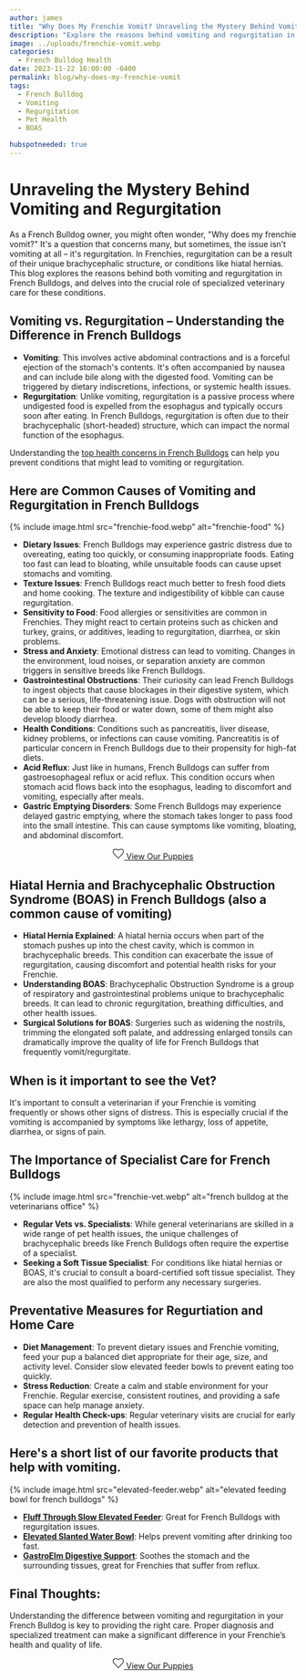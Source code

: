 ```yaml
---
author: james
title: "Why Does My Frenchie Vomit? Unraveling the Mystery Behind Vomiting and Regurgitation"
description: "Explore the reasons behind vomiting and regurgitation in French Bulldogs, the impact of their brachycephalic structure, and the importance of specialized veterinary care."
image: ../uploads/frenchie-vomit.webp
categories:
  - French Bulldog Health
date: 2023-11-22 16:00:00 -0400
permalink: blog/why-does-my-frenchie-vomit
tags: 
  - French Bulldog
  - Vomiting
  - Regurgitation
  - Pet Health
  - BOAS

hubspotneeded: true
---
```


# Unraveling the Mystery Behind Vomiting and Regurgitation

As a French Bulldog owner, you might often wonder, "Why does my frenchie vomit?" It's a question that concerns many, but sometimes, the issue isn’t vomiting at all – it's regurgitation.
In Frenchies, regurgitation can be a result of their unique brachycephalic structure, or conditions like hiatal hernias. This blog explores the reasons behind both vomiting and regurgitation in French Bulldogs, and delves into the crucial role of specialized veterinary care for these conditions.

## Vomiting vs. Regurgitation – Understanding the Difference in French Bulldogs


- **Vomiting**: This involves active abdominal contractions and is a forceful ejection of the stomach's contents. It's often accompanied by nausea and can include bile along with the digested food. Vomiting can be triggered by dietary indiscretions, infections, or systemic health issues.
- **Regurgitation**: Unlike vomiting, regurgitation is a passive process where undigested food is expelled from the esophagus and typically occurs soon after eating. In French Bulldogs, regurgitation is often due to their brachycephalic (short-headed) structure, which can impact the normal function of the esophagus.

Understanding the [top health concerns in French Bulldogs](https://ethicalfrenchie.com/french-bulldogs-health-concerns-care-tips) can help you prevent conditions that might lead to vomiting or regurgitation.

## Here are Common Causes of Vomiting and Regurgitation in French Bulldogs
{% include image.html src="frenchie-food.webp" alt="frenchie-food" %}

- **Dietary Issues**: French Bulldogs may experience gastric distress due to overeating, eating too quickly, or consuming inappropriate foods. Eating too fast can lead to bloating, while unsuitable foods can cause upset stomachs and vomiting.
- **Texture Issues**: French Bulldogs react much better to fresh food diets and home cooking. The texture and indigestibility of kibble can cause regurgitation.
- **Sensitivity to Food**: Food allergies or sensitivities are common in Frenchies. They might react to certain proteins such as chicken and turkey, grains, or additives, leading to regurgitation, diarrhea, or skin problems.
- **Stress and Anxiety**: Emotional distress can lead to vomiting. Changes in the environment, loud noises, or separation anxiety are common triggers in sensitive breeds like French Bulldogs.
- **Gastrointestinal Obstructions**: Their curiosity can lead French Bulldogs to ingest objects that cause blockages in their digestive system, which can be a serious, life-threatening issue. Dogs with obstruction will not be able to keep their food or water down, some of them might also develop bloody diarrhea.
- **Health Conditions**: Conditions such as pancreatitis, liver disease, kidney problems, or infections can cause vomiting. Pancreatitis is of particular concern in French Bulldogs due to their propensity for high-fat diets.
- **Acid Reflux**: Just like in humans, French Bulldogs can suffer from gastroesophageal reflux or acid reflux. This condition occurs when stomach acid flows back into the esophagus, leading to discomfort and vomiting, especially after meals.
- **Gastric Emptying Disorders**: Some French Bulldogs may experience delayed gastric emptying, where the stomach takes longer to pass food into the small intestine. This can cause symptoms like vomiting, bloating, and abdominal discomfort.

<center><p><a class="uk-button uk-button-danger uk-border-pill uk-button-xlarge my-border-rounded" href="/french-bulldog-puppies"><span data-uk-icon="heart" class="uk-icon"><svg width="20" height="20" viewBox="0 0 20 20" xmlns="http://www.w3.org/2000/svg" data-svg="heart"><path fill="none" stroke="#000" stroke-width="1.03" d="M10,4 C10,4 8.1,2 5.74,2 C3.38,2 1,3.55 1,6.73 C1,8.84 2.67,10.44 2.67,10.44 L10,18 L17.33,10.44 C17.33,10.44 19,8.84 19,6.73 C19,3.55 16.62,2 14.26,2 C11.9,2 10,4 10,4 L10,4 Z"></path></svg></span> View Our Puppies</a></p></center>

## Hiatal Hernia and Brachycephalic Obstruction Syndrome (BOAS) in French Bulldogs (also a common cause of vomiting)

- **Hiatal Hernia Explained**: A hiatal hernia occurs when part of the stomach pushes up into the chest cavity, which is common in brachycephalic breeds. This condition can exacerbate the issue of regurgitation, causing discomfort and potential health risks for your Frenchie.
- **Understanding BOAS**: Brachycephalic Obstruction Syndrome is a group of respiratory and gastrointestinal problems unique to brachycephalic breeds. It can lead to chronic regurgitation, breathing difficulties, and other health issues.
- **Surgical Solutions for BOAS**: Surgeries such as widening the nostrils, trimming the elongated soft palate, and addressing enlarged tonsils can dramatically improve the quality of life for French Bulldogs that frequently vomit/regurgitate.

## When is it important to see the Vet?

It's important to consult a veterinarian if your Frenchie is vomiting frequently or shows other signs of distress. This is especially crucial if the vomiting is accompanied by symptoms like lethargy, loss of appetite, diarrhea, or signs of pain.

## The Importance of Specialist Care for French Bulldogs
{% include image.html src="frenchie-vet.webp" alt="french bulldog at the veterinarians office" %}

- **Regular Vets vs. Specialists**: While general veterinarians are skilled in a wide range of pet health issues, the unique challenges of brachycephalic breeds like French Bulldogs often require the expertise of a specialist.
- **Seeking a Soft Tissue Specialist**: For conditions like hiatal hernias or BOAS, it's crucial to consult a board-certified soft tissue specialist. They are also the most qualified to perform any necessary surgeries.

## Preventative Measures for Regurtiation and Home Care

- **Diet Management**: To prevent dietary issues and Frenchie vomiting, feed your pup a balanced diet appropriate for their age, size, and activity level. Consider slow elevated feeder bowls to prevent eating too quickly.
- **Stress Reduction**: Create a calm and stable environment for your Frenchie. Regular exercise, consistent routines, and providing a safe space can help manage anxiety.
- **Regular Health Check-ups**: Regular veterinary visits are crucial for early detection and prevention of health issues.

## Here's a short list of our favorite products that help with vomiting.
{% include image.html src="elevated-feeder.webp" alt="elevated feeding bowl for french bulldogs" %}

- [**Fluff Through Slow Elevated Feeder**](https://amzn.to/3MHV01m): Great for French Bulldogs with regurgitation issues. 
- [**Elevated Slanted Water Bowl**](https://amzn.to/3QL1xJO): Helps prevent vomiting after drinking too fast.
- [**GastroElm Digestive Support**](https://drjudymorgan.com/products/gastroelm-plus?variant=39502162264142&currency=USD&utm_medium=product_sync&utm_source=google&utm_content=sag_organic&utm_campaign=sag_organic&gad_source=1&gclid=Cj0KCQiAmNeqBhD4ARIsADsYfTe8hZdvuO9EyC1tof1UTBDZM8DfL47emfVa4BQaUsN_Wf5EimZf34YaArSlEALw_wcB): Soothes the stomach and the surrounding tissues, great for Frenchies that suffer from reflux.


## Final Thoughts:

Understanding the difference between vomiting and regurgitation in your French Bulldog is key to providing the right care. Proper diagnosis and specialized treatment can make a significant difference in your Frenchie’s health and quality of life.

<center><p><a class="uk-button uk-button-danger uk-border-pill uk-button-xlarge my-border-rounded" href="/french-bulldog-puppies"><span data-uk-icon="heart" class="uk-icon"><svg width="20" height="20" viewBox="0 0 20 20" xmlns="http://www.w3.org/2000/svg" data-svg="heart"><path fill="none" stroke="#000" stroke-width="1.03" d="M10,4 C10,4 8.1,2 5.74,2 C3.38,2 1,3.55 1,6.73 C1,8.84 2.67,10.44 2.67,10.44 L10,18 L17.33,10.44 C17.33,10.44 19,8.84 19,6.73 C19,3.55 16.62,2 14.26,2 C11.9,2 10,4 10,4 L10,4 Z"></path></svg></span> View Our Puppies</a></p></center>
